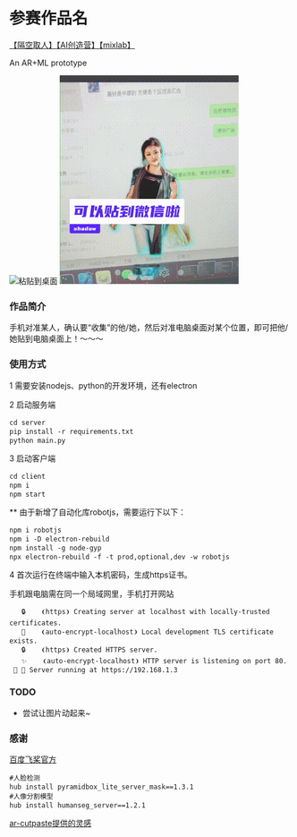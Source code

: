 # 参赛作品名
[【隔空取人】【AI创造营】【mixlab】](https://mp.weixin.qq.com/s/UvYNdSBOmSSuCouWZ4MvwQ)

An AR+ML prototype

![粘贴到桌面](./demo/01.gif "01.gif")
![粘贴到微信](./demo/02.gif "02.gif")

### 作品简介

手机对准某人，确认要“收集”的他/她，然后对准电脑桌面对某个位置，即可把他/她贴到电脑桌面上！～～～


### 使用方式

1 需要安装nodejs、python的开发环境，还有electron

2 启动服务端
```
cd server
pip install -r requirements.txt
python main.py
```

3 启动客户端
```
cd client
npm i
npm start
```

** 由于新增了自动化库robotjs，需要运行下以下：
```
npm i robotjs
npm i -D electron-rebuild
npm install -g node-gyp
npx electron-rebuild -f -t prod,optional,dev -w robotjs
```

4 首次运行在终端中输入本机密码，生成https证书。

手机跟电脑需在同一个局域网里，手机打开网站
```
   🔒    ❨https❩ Creating server at localhost with locally-trusted certificates.
   📜    ❨auto-encrypt-localhost❩ Local development TLS certificate exists.
   🔒    ❨https❩ Created HTTPS server.
   ✨    ❨auto-encrypt-localhost❩ HTTP server is listening on port 80.
 🚀 🎉 Server running at https://192.168.1.3
```

### TODO
- 尝试让图片动起来~

### 感谢

[百度飞桨官方](https://www.paddlepaddle.org.cn)
```
#人脸检测
hub install pyramidbox_lite_server_mask==1.3.1
#人像分割模型
hub install humanseg_server==1.2.1
```

[ar-cutpaste提供的灵感](https://github.com/cyrildiagne/ar-cutpaste)

